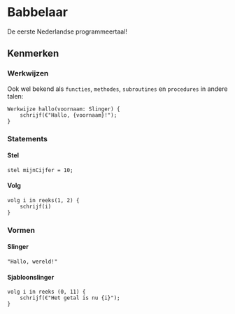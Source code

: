 # Babbelaar
De eerste Nederlandse programmeertaal!

## Kenmerken

### Werkwijzen
Ook wel bekend als `functies`, `methodes`, `subroutines` en `procedures` in andere talen:
```bab
Werkwijze hallo(voornaam: Slinger) {
    schrijf(€"Hallo, {voornaam}!");
}
```

### Statements

#### Stel
```bab
stel mijnCijfer = 10;
```

#### Volg
```bab
volg i in reeks(1, 2) {
    schrijf(i)
}
```

### Vormen
#### Slinger
`"Hallo, wereld!"`

#### Sjabloonslinger
```bab
volg i in reeks (0, 11) {
    schrijf(€"Het getal is nu {i}");
}
```
